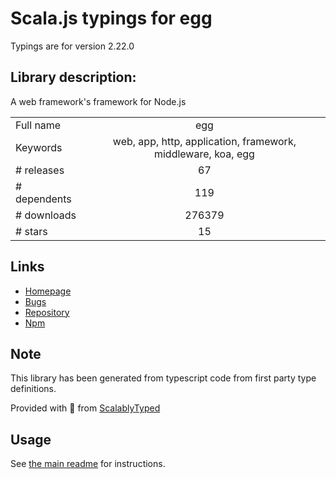 
# Scala.js typings for egg

Typings are for version 2.22.0

## Library description:
A web framework's framework for Node.js

|                    |                 |
| ------------------ | :-------------: |
| Full name          | egg |
| Keywords           | web, app, http, application, framework, middleware, koa, egg |
| # releases         | 67 |
| # dependents       | 119 |
| # downloads        | 276379 |
| # stars            | 15 |

## Links
- [Homepage](https://github.com/eggjs/egg)
- [Bugs](https://github.com/eggjs/egg/issues)
- [Repository](https://github.com/eggjs/egg)
- [Npm](https://www.npmjs.com/package/egg)
    


## Note
This library has been generated from typescript code from first party type definitions.

Provided with :purple_heart: from [ScalablyTyped](https://github.com/oyvindberg/ScalablyTyped)

## Usage
See [the main readme](../../readme.md) for instructions.


